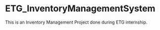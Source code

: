 # ETG_InventoryManagementSystem
This is an Inventory Management Project done during ETG internship.
